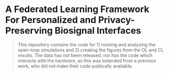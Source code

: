 # A Federated Learning Framework For Personalized and Privacy-Preserving Biosignal Interfaces
> This repository contains the code for 1) running and analyzing the open-loop simulations and 2) creating the figures from the OL and CL results. The data has not been released, nor has the code which interacts with the hardware, as this was extended from a previous work, who did not make their code publically available.
